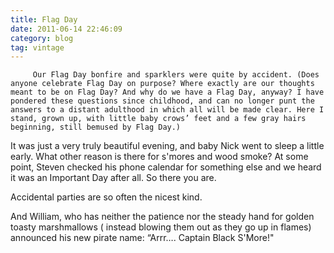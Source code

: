 ```yaml
---
title: Flag Day
date: 2011-06-14 22:46:09
category: blog
tag: vintage
---
```

         Our Flag Day bonfire and sparklers were quite by accident. (Does anyone celebrate Flag Day on purpose? Where exactly are our thoughts meant to be on Flag Day? And why do we have a Flag Day, anyway? I have pondered these questions since childhood, and can no longer punt the answers to a distant adulthood in which all will be made clear. Here I stand, grown up, with little baby crows’ feet and a few gray hairs beginning, still bemused by Flag Day.) 

 It was just a very truly beautiful evening, and baby Nick went to sleep a little early. What other reason is there for s'mores and wood smoke? At some point, Steven checked his phone calendar for something else and we heard it was an Important Day after all. So there you are. 

 Accidental parties are so often the nicest kind. 

 And William, who has neither the patience nor the steady hand for golden toasty marshmallows ( instead blowing them out as they go up in flames) announced his new pirate name: “Arrr…. Captain Black S'More!" 
